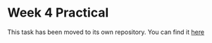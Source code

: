# Week 4 Practical

This task has been moved to its own repository. You can find it [here](https://github.com/JoshB2chE/sit725-2024-t2-prac4)